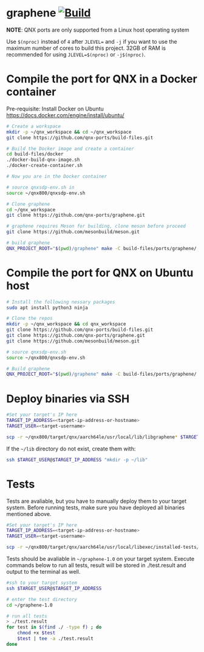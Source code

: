 # graphene [![Build](https://github.com/qnx-ports/build-files/actions/workflows/graphene.yml/badge.svg)](https://github.com/qnx-ports/build-files/actions/workflows/graphene.yml)

**NOTE**: QNX ports are only supported from a Linux host operating system

Use `$(nproc)` instead of `4` after `JLEVEL=` and `-j` if you want to use the maximum number of cores to build this project.
32GB of RAM is recommended for using `JLEVEL=$(nproc)` or `-j$(nproc)`.

# Compile the port for QNX in a Docker container

Pre-requisite: Install Docker on Ubuntu https://docs.docker.com/engine/install/ubuntu/
```bash
# Create a workspace
mkdir -p ~/qnx_workspace && cd ~/qnx_workspace
git clone https://github.com/qnx-ports/build-files.git

# Build the Docker image and create a container
cd build-files/docker
./docker-build-qnx-image.sh
./docker-create-container.sh

# Now you are in the Docker container

# source qnxsdp-env.sh in
source ~/qnx800/qnxsdp-env.sh

# Clone graphene
cd ~/qnx_workspace
git clone https://github.com/qnx-ports/graphene.git

# graphene requires Meson for building, clone meson before proceed
git clone https://github.com/mesonbuild/meson.git

# build graphene
QNX_PROJECT_ROOT="$(pwd)/graphene" make -C build-files/ports/graphene/ JLEVEL=4 install
```

# Compile the port for QNX on Ubuntu host
```bash
# Install the following nessary packages
sudo apt install python3 ninja

# Clone the repos
mkdir -p ~/qnx_workspace && cd qnx_workspace
git clone https://github.com/qnx-ports/build-files.git
git clone https://github.com/qnx-ports/graphene.git
git clone https://github.com/mesonbuild/meson.git

# source qnxsdp-env.sh
source ~/qnx800/qnxsdp-env.sh

# Build graphene
QNX_PROJECT_ROOT="$(pwd)/graphene" make -C build-files/ports/graphene/ JLEVEL=4 install
```

# Deploy binaries via SSH
```bash
#Set your target's IP here
TARGET_IP_ADDRESS=<target-ip-address-or-hostname>
TARGET_USER=<target-username>

scp -r ~/qnx800/target/qnx/aarch64le/usr/local/lib/libgraphene* $TARGET_USER@$TARGET_IP_ADDRESS:~/lib
```

If the `~/lib` directory do not exist, create them with:
```bash
ssh $TARGET_USER@$TARGET_IP_ADDRESS "mkdir -p ~/lib"
````

# Tests
Tests are avaliable, but you have to manually deploy them to your target system. Before running tests, make sure you have deployed all binaries mentioned above.

```bash
#Set your target's IP here
TARGET_IP_ADDRESS=<target-ip-address-or-hostname>
TARGET_USER=<target-username>

scp -r ~/qnx800/target/qnx/aarch64le/usr/local/libexec/installed-tests/graphene-1.0 $TARGET_USER@$TARGET_IP_ADDRESS:~
```
Tests should be avaliable in `~/graphene-1.0` on your target system. Execute commands below to run all tests, result will be stored in ./test.result and output to the terminal as well.
```bash
#ssh to your target system
ssh $TARGET_USER@$TARGET_IP_ADDRESS

# enter the test directory
cd ~/graphene-1.0

# run all tests
> ./test.result
for test in $(find ./ -type f) ; do
    chmod +x $test
    $test | tee -a ./test.result
done
```